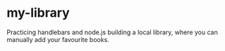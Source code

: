 # my-library

Practicing handlebars and node.js building a local library, where you can manually add your favourite books.
